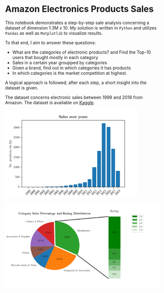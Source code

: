 # Amazon Electronics Products Sales
This notebook demonstrates a step-by-step sale analysis concerning a dataset of dimension 1.3M x 10. My solution is written in `Python` and utilizes `Pandas` as well as `Matplotlib` to visualize results.

To that end, I aim to answer these questions:
- What are the categories of electronic products? and Find the Top-10 users that bought mostly in each category
- Sales in a certain year groupped by categories
- Given a brand, find out in which categories it has products
- In which categories is the market competition at highest.

A logical approach is followed; after each step, a short insight into the dataset is given.

The dataset concerns electronic sales between 1999 and 2018 from Amazon.
The dataset is available on [Kaggle](https://www.kaggle.com/datasets/edusanketdk/electronics/data).

![Sales.png](./plots/Sales.png)

![PieChart_exploded.png](./plots/PieChart_exploded.png)
